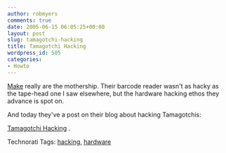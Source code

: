 ```yaml
---
author: robmyers
comments: true
date: 2005-06-15 06:05:25+00:00
layout: post
slug: tamagotchi-hacking
title: Tamagotchi Hacking
wordpress_id: 505
categories:
- Howto
---
```


  
[Make](http://www.makezine.com/) really are the mothership. Their barcode reader wasn't as hacky as the tape-head one I saw elsewhere, but the hardware hacking ethos they advance is spot on.  


  
And today they've a post on their blog about hacking Tamagotchis:  


  
[Tamagotchi Hacking](http://www.makezine.com/blog/archive/2005/06/this_is_what_it.html) .  


Technorati Tags: [hacking](http://technorati.com/tag/hacking), [hardware](http://technorati.com/tag/hardware)

  


